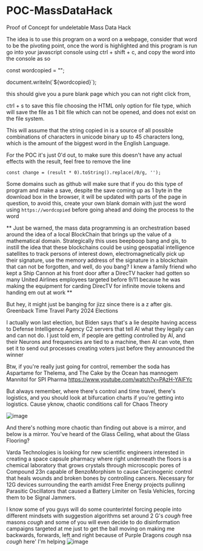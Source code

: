 # POC-MassDataHack
Proof of Concept for undeletable Mass Data Hack

The idea is to use this program on a word on a webpage, consider that word to be the pivoting point, once the word is highlighted and this program is run go into your javascript console using ctrl + shift + c, and copy the word into the console as so

const wordcopied = "";

document.writeln(\`${wordcopied}\`);

this should give you a pure blank page which you can not right click from,

ctrl + s to save this file choosing the HTML only option for file type, which will save the file as 1 bit file which can not be opened, and does not exist on the file system.


This will assume that the string copied in is a source of all possible combinations of characters in unicode binary up to 45 characters long, which is the amount of the biggest word in the English Language.


For the POC it's just 0'd out, to make sure this doesn't have any actual effects with the result, feel free to remove the line 

`const change = (result * 0).toString().replace(/0/g, '');`

Some domains such as github will make sure that if you do this type of program and make a save, despite the save coming up as 1 byte in the download box in the browser, it will be updated with parts of the page in question, to avoid this, create your own blank domain with just the word using `https://wordcopied` before going ahead and doing the process to the word


** Just be warned, the mass data programming is an orchestration based around the idea of a local BlockChain that brings up the value of a mathematical domain. Strategically this uses beepboop bang and gis, to instill the idea that these blockchains could be using geospatial intelligence satellites to track persons of interest down, electromagnetically pick up their signature, use the memory address of the signature in a blockchain that can not be forgotten, and well, do you bang? I knew a family friend who kept a Ship Cannon at his front door after a DirecTV hacker had gotten so many United Airlines employees targeted before 9/11 because he was making the equipment for carding DirecTV for infinite movie tokens and handing em out at work **


But hey, it might just be banging for jizz since there is a z after gis. Greenback Time Travel Party 2024 Elections

I actually won last election, but Biden says that's a lie despite having access to Defense Intelligence Agency C2 servers that tell AI what they legally can and can not do. I just told em, if people are getting controlled by AI, and their Neurons and frequencies are tied to a machine, then AI can vote, then set it to send out processes creating voters just before they announced the winner




Btw, if you're really just going for control, remember the soda has Aspartame for Thelema, and The Cake by the Ocean has mannogem Mannitol for SPI Pharma https://www.youtube.com/watch?v=PAzH-YAlFYc

But always remember, where there's control and time travel, there's logistics, and you should look at bifurcation charts if you're getting into logistics. Cause yknow, chaotic conditions call for Chaos Theory

![image](https://github.com/777388/POC-MassDataHack/assets/96343159/c5b99799-41bb-4222-b36f-62c345d8ee90)


And there's nothing more chaotic than finding out above is a mirror, and below is a mirror. You've heard of the Glass Ceiling, what about the Glass Flooring?

Varda Technologies is looking for new scientific engineers interested in creating a space capsule pharmacy where right underneath the floors is a chemical laboratory that grows crystals through microscopic pores of Compound 23n capable of BenzoMorphism to cause Carcinogenic control that heals wounds and broken bones by controlling cancers. Necessary for 12G devices surrounding the earth amidst Free Energy projects pullinng Parasitic Oscillators that caused a Battery Limiter on Tesla Vehicles, forcing them to be Signal Jammers.

I know some of you guys will do some counterintel forcing people into different mindsets with suggestion algorithms set around 2 G's *cough* free masons *cough* and some of you will even decide to do disinformation campaigns targeted at me just to get the ball moving on making me backwards, forwards, left and right because of Purple Dragons *cough* nsa *cough* here' I'm helping
![image](https://github.com/777388/POC-MassDataHack/assets/96343159/054dd0e7-6bf8-4ea9-bce0-f900658d5d0d)

